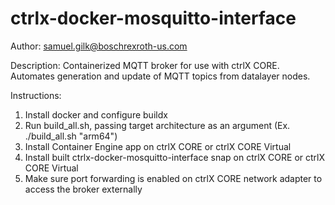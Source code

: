 # ctrlx-docker-mosquitto-interface

Author: samuel.gilk@boschrexroth-us.com

Description: Containerized MQTT broker for use with ctrlX CORE. Automates generation and update of MQTT topics from datalayer nodes.

Instructions:

1. Install docker and configure buildx
2. Run build_all.sh, passing target architecture as an argument (Ex. ./build_all.sh "arm64")
3. Install Container Engine app on ctrlX CORE or ctrlX CORE Virtual
4. Install built ctrlx-docker-mosquitto-interface snap on ctrlX CORE or ctrlX CORE Virtual
5. Make sure port forwarding is enabled on ctrlX CORE network adapter to access the broker externally
